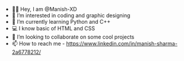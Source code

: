  - 🙋‍♂️ Hey, I am @Manish-XD
 - 👀 I’m interested in coding and graphic designing
 - 🌱 I’m currently learning Python and C++
 - 💻 I know basic of HTML and CSS
 - 💞️ I’m looking to collaborate on  some cool projects
 - 📫 How to reach me - https://www.linkedin.com/in/manish-sharma-2a6778212/
